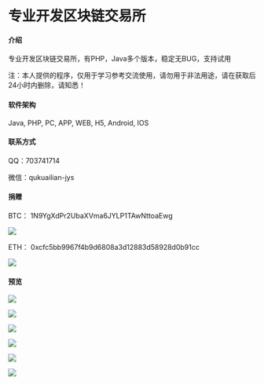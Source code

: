 # 专业开发区块链交易所

#### 介绍
专业开发区块链交易所，有PHP，Java多个版本，稳定无BUG，支持试用

注：本人提供的程序，仅用于学习参考交流使用，请勿用于非法用途，请在获取后24小时内删除，请知悉！

#### 软件架构
Java, PHP, PC, APP, WEB, H5, Android, IOS

#### 联系方式

QQ：703741714

微信：qukuailian-jys

#### 捐赠
BTC：
1N9YgXdPr2UbaXVma6JYLP1TAwNttoaEwg

![](https://pic.downk.cc/item/5f418332160a154a67ed8c8b.jpg)


ETH：
0xcfc5bb9967f4b9d6808a3d12883d58928d0b91cc

![](https://pic.downk.cc/item/5f418361160a154a67eda212.jpg)


#### 预览

![](https://pic.downk.cc/item/5f4181ec160a154a67ed354d.jpg)

![](https://pic.downk.cc/item/5f417ec1160a154a67ecb3ac.jpg)

![](https://pic.downk.cc/item/5f418019160a154a67ece75b.jpg)

![](https://pic.downk.cc/item/5f418072160a154a67ecf333.jpg)

![](https://pic.downk.cc/item/5f417fa7160a154a67ecd8ba.jpg)

![](https://pic.downk.cc/item/5f418285160a154a67ed64ae.jpg)
